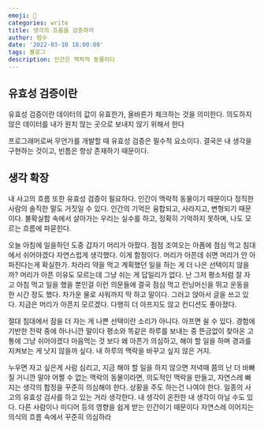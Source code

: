```yaml
---
emoji: 🏃
categories: write
title: 생각의 흐름을 검증하라
author: 범수
date: '2022-03-10 18:00:00'
tags: 블로그
description: 인간은 맥락적 동물이다
---
```

## 유효성 검증이란

유효성 검증이란 데이터의 값이 유효한가, 올바른가 체크하는 것을 의미한다. 의도하지 않은 데이터를 내가 원치 않는 곳으로 보내지 않기 위해서 한다

프로그래머로써 무언가를 개발할 때 유효성 검증은 필수적 요소이다. 결국은 내 생각을 구현하는 것이고, 빈틈은 항상 존재하기 때문이다.

## 생각 확장

내 사고의 흐름 또한 유효성 검증이 필요하다. 인간이 맥락적 동물이기 때문이다 정직한 사람의 솔직한 말도 거짓일 수 있다.
인간의 기억은 융합되고, 사라지고, 변형되기 때문이다.
불확실함 속에서 살아가는 우리는 실수를 하고, 정확히 기억하지 못하며, 나도 모르는 흐름에 파묻힌다.

오늘 아침에 일을하던 도중 갑자기 머리가 아팠다. 점점 조여오는 아픔에 점심 먹고 침대에서 쉬어야겠다 자연스럽게 생각했다.
이게 함정이다. 머리가 아픈데 쉬면 머리가 안 아파진다는게 확실한가.
차라리 약을 먹고 계획했던 일을 하는 게 더 나은 선택이지 않을까?
머리가 아픈 이유도 모르는데 그냥 쉬는 게 답일리가 없다. 난 그저 평소처럼 잘 자고 아침 먹고 일을 했을 뿐인걸
이런 의문들에 결국 점심 먹고 런닝머신을 뛰고 운동을 한 시간 정도 했다. 차가운 물로 샤워까지 딱 하고 말이다.
그러고 앉아서 글을 쓰고 있다. 지금은 머리가 아픈지 모르겠다. 다행히 더 아프지도 않고 컨디션도 좋아졌다.

절대 침대에서 잠을 더 자는 게 나쁜 선택이란 소리가 아니다. 아프면 쉴 수 있다. 경험에 기반한 전략 중에 하나니깐 말이다
평소와 똑같은 하루를 보내는 중 뜬금없이 찾아온 고통에 그냥 쉬어야겠다 마음먹는 것 보다
왜 아픈가 의심하고, 해야 할 일을 하며 경과를 지켜보는 게 낫지 않을까 싶다. 내 하루의 맥락을 바꾸고 싶지 않은 거지.

누우면 자고 싶은게 사람 심리고, 지금 해야 할 일을 하지 않으면 저녁때 쯤의 난 더 바빠질 거니깐 말야
어쩔 수 없는 맥락의 동물이라면, 의도적인 맥락을 만들고, 자연스레 빠지는 생각의 함정을 꾸준히 의심해야 한다.
상황을 주도 하는건 나여야 한다. 일종의 사고의 유효성 검사를 하고 있는 거라 생각한다.
내 생각이 온전한 내 생각이 아닐 수도 있다. 다른 사람이나 미디어 등의 영향을 쉽게 받는 인간이기 때문이다
자연스레 이어지는 의식의 흐름 속에서 꾸준히 의심하라

